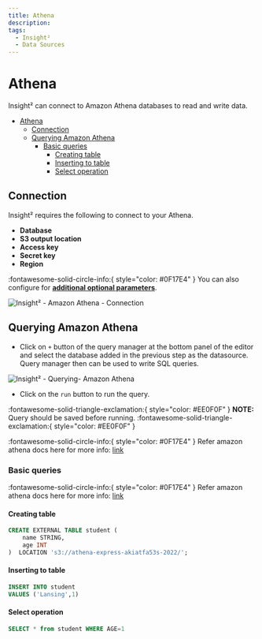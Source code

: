 ```yaml
---
title: Athena
description: 
tags:
  - Insight²
  - Data Sources
---
```


# Athena

Insight² can connect to Amazon Athena databases to read and write data.

- [Athena](#athena)
	- [Connection](#connection)
	- [Querying Amazon Athena](#querying-amazon-athena)
		- [Basic queries](#basic-queries)
			- [Creating table](#creating-table)
			- [Inserting to table](#inserting-to-table)
			- [Select operation](#select-operation)

## Connection

Insight² requires the following to connect to your Athena.

- **Database**
- **S3 output location**
- **Access key**
- **Secret key**
- **Region**

:fontawesome-solid-circle-info:{ style="color: #0F17E4" }
You can also configure for **[additional optional parameters](https://github.com/ghdna/athena-express)**.



![Insight² - Amazon Athena - Connection](/_images/insight2/datasource-reference/athena/athena-connection.png)



## Querying Amazon Athena

- Click on `+` button of the query manager at the bottom panel of the editor and select the database added in the previous step as the datasource. Query manager then can be used to write SQL queries.



![Insight² - Querying- Amazon Athena](/_images/insight2/datasource-reference/athena/athena-query.png)



- Click on the `run` button to run the query.



:fontawesome-solid-triangle-exclamation:{ style="color: #EE0F0F" }
**NOTE:** Query should be saved before running.
:fontawesome-solid-triangle-exclamation:{ style="color: #EE0F0F" }


:fontawesome-solid-circle-info:{ style="color: #0F17E4" }
Refer amazon athena docs here for more info: [link](https://docs.aws.amazon.com/athena/latest/ug/what-is.html)


### Basic queries

:fontawesome-solid-circle-info:{ style="color: #0F17E4" }
Refer amazon athena docs here for more info: [link](https://docs.aws.amazon.com/athena/latest/ug/what-is.html)


#### Creating table


```sql
CREATE EXTERNAL TABLE student (
    name STRING,
    age INT
)  LOCATION 's3://athena-express-akiatfa53s-2022/';
```

#### Inserting to table

```sql
INSERT INTO student
VALUES ('Lansing',1)
```

#### Select operation

```sql
SELECT * from student WHERE AGE=1
```


